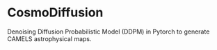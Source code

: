 # CosmoDiffusion

Denoising Diffusion Probabilistic Model (DDPM) in Pytorch to generate CAMELS astrophysical maps.
